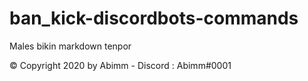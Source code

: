 # ban_kick-discordbots-commands


Males bikin markdown tenpor 



© Copyright 2020 by Abimm - Discord : Abimm#0001

